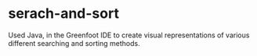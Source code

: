 # serach-and-sort
Used Java, in the Greenfoot IDE to create visual representations of various different searching and sorting methods. 
